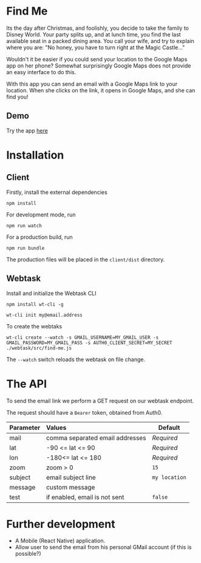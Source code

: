 # Find Me #

Its the day after Christmas, and foolishly, you decide to take the family to Disney World. Your party splits up, and at lunch time, you find the last available seat in a packed dining area. You call your wife, and try to explain where you are: "No honey, you have to turn right at the Magic Castle..." 

Wouldn't it be easier if you could send your location to the Google Maps app on her phone?  Somewhat surprisingly Google Maps does not provide an easy interface to do this. 

With this app you can send an email with a Google Maps link to your location. When she clicks on the link, it opens in Google Maps, and she can find you!

## Demo ##

Try the app [here](https://tjaart.gitlab.io/findme)

# Installation #

## Client ##

Firstly, install the external dependencies

`npm install`

For development mode, run

`npm run watch`

For a production build, run

`npm run bundle`

The production files will be placed in the `client/dist` directory.


## Webtask ##

Install and initialize the Webtask CLI

`npm install wt-cli -g`

`wt-cli init my@email.address`

To create the webtaks

`wt-cli create --watch -s GMAIL_USERNAME=MY_GMAIL_USER -s GMAIL_PASSWORD=MY_GMAIL_PASS -s AUTH0_CLIENT_SECRET=MY_SECRET ./webtask/src/find-me.js`

The `--watch` switch reloads the webtask on file change.

# The API #

To send the email link we perform a GET request on our webtask endpoint.

The request should have a `Bearer` token, obtained from Auth0. 

| Parameter | Values                          | Default       |
| ----------|:--------------------------------|---------------|
| mail      | comma separated email addresses | *Required*    |
| lat       | -90 <= lat <= 90                | *Required*    |
| lon       | -180<=  lat <= 180              | *Required*    |
| zoom      | zoom > 0                        | `15`          |
| subject   | email subject line              | `my location` |
| message   | custom message                  |               |
| test      | if enabled, email is not sent   | `false`       |

# Further development #

- A Mobile (React Native) application.
- Allow user to send the email from his personal GMail account (if this is possible?)
